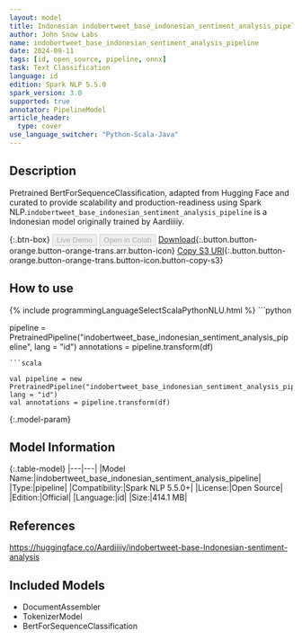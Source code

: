 ```yaml
---
layout: model
title: Indonesian indobertweet_base_indonesian_sentiment_analysis_pipeline pipeline BertForSequenceClassification from Aardiiiiy
author: John Snow Labs
name: indobertweet_base_indonesian_sentiment_analysis_pipeline
date: 2024-09-11
tags: [id, open_source, pipeline, onnx]
task: Text Classification
language: id
edition: Spark NLP 5.5.0
spark_version: 3.0
supported: true
annotator: PipelineModel
article_header:
  type: cover
use_language_switcher: "Python-Scala-Java"
---
```


## Description

Pretrained BertForSequenceClassification, adapted from Hugging Face and curated to provide scalability and production-readiness using Spark NLP.`indobertweet_base_indonesian_sentiment_analysis_pipeline` is a Indonesian model originally trained by Aardiiiiy.

{:.btn-box}
<button class="button button-orange" disabled>Live Demo</button>
<button class="button button-orange" disabled>Open in Colab</button>
[Download](https://s3.amazonaws.com/auxdata.johnsnowlabs.com/public/models/indobertweet_base_indonesian_sentiment_analysis_pipeline_id_5.5.0_3.0_1726015170250.zip){:.button.button-orange.button-orange-trans.arr.button-icon}
[Copy S3 URI](s3://auxdata.johnsnowlabs.com/public/models/indobertweet_base_indonesian_sentiment_analysis_pipeline_id_5.5.0_3.0_1726015170250.zip){:.button.button-orange.button-orange-trans.button-icon.button-copy-s3}

## How to use



<div class="tabs-box" markdown="1">
{% include programmingLanguageSelectScalaPythonNLU.html %}
```python

pipeline = PretrainedPipeline("indobertweet_base_indonesian_sentiment_analysis_pipeline", lang = "id")
annotations =  pipeline.transform(df)   

```
```scala

val pipeline = new PretrainedPipeline("indobertweet_base_indonesian_sentiment_analysis_pipeline", lang = "id")
val annotations = pipeline.transform(df)

```
</div>

{:.model-param}
## Model Information

{:.table-model}
|---|---|
|Model Name:|indobertweet_base_indonesian_sentiment_analysis_pipeline|
|Type:|pipeline|
|Compatibility:|Spark NLP 5.5.0+|
|License:|Open Source|
|Edition:|Official|
|Language:|id|
|Size:|414.1 MB|

## References

https://huggingface.co/Aardiiiiy/indobertweet-base-Indonesian-sentiment-analysis

## Included Models

- DocumentAssembler
- TokenizerModel
- BertForSequenceClassification